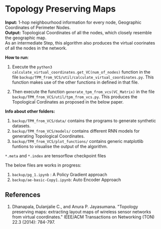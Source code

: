 # Topology Preserving Maps
**Input:** 1-hop neighbourhood information for every node, Geographic Coordinates of Perimeter Nodes.<br>
**Output:** Topological Coordinates of all the nodes, which closely resemble the geographic map.<br>
As an intermediate Step, this algorithm also produces the virtual coorinates of all the nodes in the network.

**How to run**:
1. Execute the `python3 calculate_virtual_coordinates.get_VC(num_of_nodes)` function in the file `backup/TPM_from_VCS/util/calculate_virtual_coordinates.py`. 
This function makes use of the other functions in defined in that file.

2. Then execute the function `generate_tpm_from_vcs(VC_Matrix)` in the file `backup/TPM_from_VCS/util/tpm_from_vcs.py`. This produces the Topological Cordinates as proposed in the below paper.


**Info about other folders:**
1. `backup/TPM_from_VCS/data/` contains the programs to generate synthetic datasets.
2. `backup/TPM_from_VCS/models/` contains different RNN models for generating Topological Coordinates.
3. `backup/TPM_from_VCS/plot_functions/` contains generic matplotlib funtions to visualise the output of the algorithm.

`*.meta` and `*.index` are tensorflow checkpoint files

The below files are works in progress:
1. `backup/pg_1.ipynb` : A Policy Gradient approach
2. `backup/ae-basic-Copy1.ipynb`: Auto Encoder Approach


## References
1. Dhanapala, Dulanjalie C., and Anura P. Jayasumana. "Topology preserving maps: extracting layout maps of wireless sensor networks from virtual coordinates." 
IEEE/ACM Transactions on Networking (TON) 22.3 (2014): 784-797.
